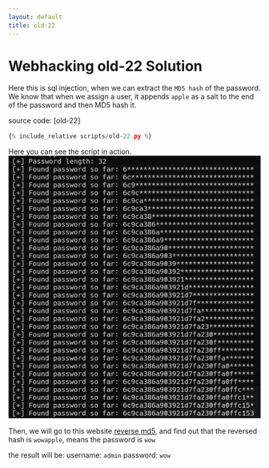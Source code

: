 ```yaml
---
layout: default
title: old-22
---
```


# Webhacking old-22 Solution

Here this is sql injection, when we can extract the `MD5 hash` of the password.
We know that when we assign a user, it appends `apple` as a salt to the end of the password and then MD5 hash it.

source code: [old-22]
```scripts/old-22.py
{% include_relative scripts/old-22.py %}
```


Here you can see the script in action.
![Hash extract](./images/old-22.png)

Then, we will go to this website [reverse md5](https://md5decrypt.net/en/),
and find out that the reversed hash is `wowapple`, means the password is `wow`

the result will be:
username: `admin`
password: `wow`